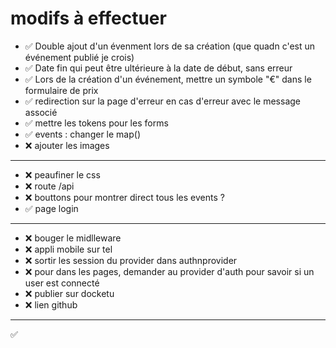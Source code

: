 # modifs à effectuer
- ✅ Double ajout d'un évenment lors de sa création (que quadn c'est un événement publié je crois)
- ✅ Date fin qui peut être ultérieure à la date de début, sans erreur
- ✅ Lors de la création d'un événement, mettre un symbole "€" dans le formulaire de prix
- ✅ redirection sur la page d'erreur en cas d'erreur avec le message associé
- ✅ mettre les tokens pour les forms
- ✅ events : changer le map()
- ❌ ajouter les images
---
- ❌ peaufiner le css
- ❌ route /api
- ❌ bouttons pour montrer direct tous les events ?
- ✅ page login
---
- ❌ bouger le midlleware
- ❌ appli mobile sur tel
- ❌ sortir les session du provider dans authnprovider
- ❌ pour dans les pages, demander au provider d'auth pour savoir si un user est connecté
- ❌ publier sur docketu
- ❌ lien github
---
✅